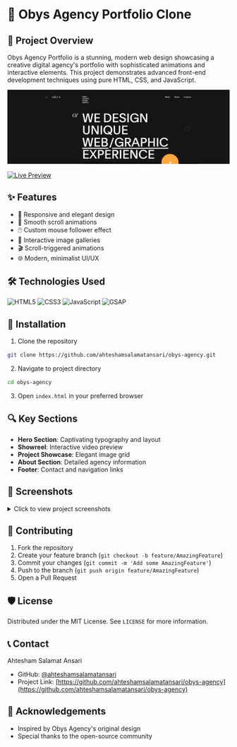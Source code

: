 # 🌟 Obys Agency Portfolio Clone

## 📝 Project Overview

Obys Agency Portfolio is a stunning, modern web design showcasing a creative digital agency's portfolio with sophisticated animations and interactive elements. This project demonstrates advanced front-end development techniques using pure HTML, CSS, and JavaScript.

![Project Banner](./assets/img/screenshots/banner.png)

[![Live Preview](https://img.shields.io/badge/HTML5-E34F26?style=for-the-badge&logo=html5&logoColor=white)](https://ahteshamsalamatansari.github.io/obys-agency/)


## ✨ Features

- 🎨 Responsive and elegant design
- 🌈 Smooth scroll animations
- 🖱️ Custom mouse follower effect
- 📸 Interactive image galleries
- 🎬 Scroll-triggered animations
- 🌐 Modern, minimalist UI/UX

## 🛠 Technologies Used

![HTML5](https://img.shields.io/badge/HTML5-E34F26?style=for-the-badge&logo=html5&logoColor=white)
![CSS3](https://img.shields.io/badge/CSS3-1572B6?style=for-the-badge&logo=css3&logoColor=white)
![JavaScript](https://img.shields.io/badge/JavaScript-F7DF1E?style=for-the-badge&logo=javascript&logoColor=black)
![GSAP](https://img.shields.io/badge/GSAP-Animation-green?style=for-the-badge)

## 🚀 Installation

1. Clone the repository
```bash
git clone https://github.com/ahteshamsalamatansari/obys-agency.git
```

2. Navigate to project directory
```bash
cd obys-agency
```

3. Open `index.html` in your preferred browser

## 🔍 Key Sections

- **Hero Section**: Captivating typography and layout
- **Showreel**: Interactive video preview
- **Project Showcase**: Elegant image grid
- **About Section**: Detailed agency information
- **Footer**: Contact and navigation links

## 📸 Screenshots

<details>
<summary>Click to view project screenshots</summary>

![Hero Section](./assets/img/screenshots/hero.png)
![Project Grid](./assets/img/screenshots/project.png)
![Footer](./assets/img/screenshots/footer.png)
</details>

## 🤝 Contributing

1. Fork the repository
2. Create your feature branch (`git checkout -b feature/AmazingFeature`)
3. Commit your changes (`git commit -m 'Add some AmazingFeature'`)
4. Push to the branch (`git push origin feature/AmazingFeature`)
5. Open a Pull Request

## 🛡️ License

Distributed under the MIT License. See `LICENSE` for more information.

## 📞 Contact

Ahtesham Salamat Ansari 
- GitHub: [@ahteshamsalamatansari](https://github.com/ahteshamsalamatansari)
- Project Link: [https://github.com/ahteshamsalamatansari/obys-agency](https://github.com/ahteshamsalamatansari/obys-agency)

## 🌈 Acknowledgements

- Inspired by Obys Agency's original design
- Special thanks to the open-source community